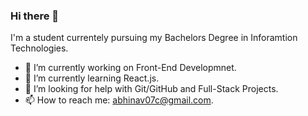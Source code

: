 ### Hi there 👋
I'm a student currentely pursuing my Bachelors Degree in Inforamtion Technologies.
<!--
**abhinav0git/abhinav0git** is a ✨ _special_ ✨ repository because its `README.md` (this file) appears on your GitHub profile.

Here are some ideas to get you started:

- 😄 Pronouns: ...
- ⚡ Fun fact: 
- 💬 Ask me about ...
- 👯 I’m looking to collaborate on ...


-->
- 🔭 I’m currently working on Front-End Developmnet.
- 🌱 I’m currently learning React.js.
- 🤔 I’m looking for help with Git/GitHub and Full-Stack Projects.
- 📫 How to reach me: abhinav07c@gmail.com.


